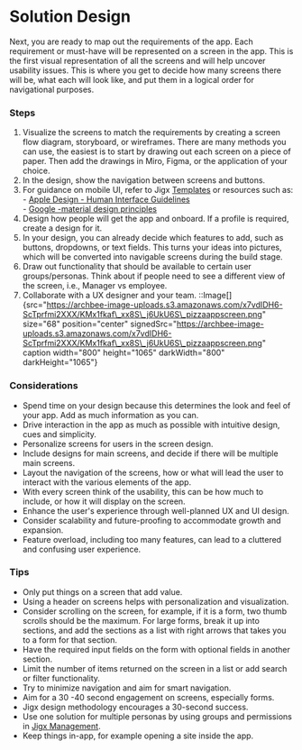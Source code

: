 # Solution Design

Next, you are ready to map out the requirements of the app. Each requirement or must-have will be represented on a screen in the app. This is the first visual representation of all the screens and will help uncover usability issues. This is where you get to decide how many screens there will be, what each will look like, and put them in a logical order for navigational purposes.

### Steps

1. Visualize the screens to match the requirements by creating a screen flow diagram, storyboard, or wireframes. There are many methods you can use, the easiest is to start by drawing out each screen on a piece of paper. Then add the drawings in Miro, Figma, or the application of your choice.
2. In the design, show the navigation between screens and buttons.
3. For guidance on mobile UI, refer to Jigx [Templates](../../building-apps-with-jigx/ui/jigs-_screens_/jig-templates.md) or resources such as: \
   \- [Apple Design - Human Interface Guidelines](https://developer.apple.com/design/human-interface-guidelines) \
   \- [Google -material design principles](https://m2.material.io/design/introduction)
4. Design how people will get the app and onboard. If a profile is required, create a design for it.
5. In your design, you can already decide which features to add, such as buttons, dropdowns, or text fields. This turns your ideas into pictures, which will be converted into navigable screens during the build stage.
6. Draw out functionality that should be available to certain user groups/personas. Think about if people need to see a different view of the screen, i.e., Manager vs employee.
7. Collaborate with a UX designer and your team. ::Image\[]{src="https://archbee-image-uploads.s3.amazonaws.com/x7vdIDH6-ScTprfmi2XXX/KMx1fkaf\_xx8S\_j6UkU6S\_pizzaappscreen.png" size="68" position="center" signedSrc="https://archbee-image-uploads.s3.amazonaws.com/x7vdIDH6-ScTprfmi2XXX/KMx1fkaf\_xx8S\_j6UkU6S\_pizzaappscreen.png" caption width="800" height="1065" darkWidth="800" darkHeight="1065"}

### Considerations

* Spend time on your design because this determines the look and feel of your app. Add as much information as you can.
* Drive interaction in the app as much as possible with intuitive design, cues and simplicity.
* Personalize screens for users in the screen design.
* Include designs for main screens, and decide if there will be multiple main screens.
* Layout the navigation of the screens, how or what will lead the user to interact with the various elements of the app.
* With every screen think of the usability, this can be how much to include, or how it will display on the screen.
* Enhance the user's experience through well-planned UX and UI design.
* Consider scalability and future-proofing to accommodate growth and expansion.
* Feature overload, including too many features, can lead to a cluttered and confusing user experience.

### Tips

* Only put things on a screen that add value.
* Using a header on screens helps with personalization and visualization.
* Consider scrolling on the screen, for example, if it is a form, two thumb scrolls should be the maximum. For large forms, break it up into sections, and add the sections as a list with right arrows that takes you to a form for that section.
* Have the required input fields on the form with optional fields in another section.
* Limit the number of items returned on the screen in a list or add search or filter functionality.
* Try to minimize navigation and aim for smart navigation.
* Aim for a 30 -40 second engagement on screens, especially forms.
* Jigx design methodology encourages a 30-second success.
* Use one solution for multiple personas by using groups and permissions in [Jigx Management](<../../Administration/Management Overview.md>).
* Keep things in-app, for example opening a site inside the app.
